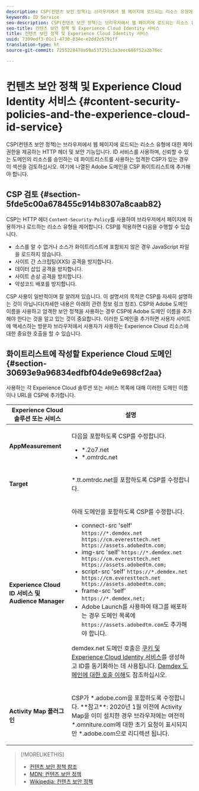 ```yaml
---
description: CSP(컨텐츠 보안 정책)는 브라우저에서 웹 페이지에 로드되는 리소스 유형에 대한 제어 권한을 제공하는 HTTP 헤더 및 보안 기능입니다. ID 서비스를 사용하며, 신뢰할 수 있는 도메인의 리소스를 승인하는 데 화이트리스트를 사용하는 엄격한 CSP가 있는 경우 이 섹션을 검토하십시오. 여기에 나열된 Adobe 도메인을 CSP 화이트리스트에 추가해야 합니다.
keywords: ID Service
seo-description: CSP(컨텐츠 보안 정책)는 브라우저에서 웹 페이지에 로드되는 리소스 유형에 대한 제어 권한을 제공하는 HTTP 헤더 및 보안 기능입니다. ID 서비스를 사용하며, 신뢰할 수 있는 도메인의 리소스를 승인하는 데 화이트리스트를 사용하는 엄격한 CSP가 있는 경우 이 섹션을 검토하십시오. 여기에 나열된 Adobe 도메인을 CSP 화이트리스트에 추가해야 합니다.
seo-title: 컨텐츠 보안 정책 및 Experience Cloud Identity 서비스
title: 컨텐츠 보안 정책 및 Experience Cloud Identity 서비스
uuid: 7399edf3-01c1-4730-834e-e2dd2c5791ff
translation-type: ht
source-git-commit: 7255228470a59a537251c3a3eec686f52a2b76ec

---
```



# 컨텐츠 보안 정책 및 Experience Cloud Identity 서비스 {#content-security-policies-and-the-experience-cloud-id-service}

CSP(컨텐츠 보안 정책)는 브라우저에서 웹 페이지에 로드되는 리소스 유형에 대한 제어 권한을 제공하는 HTTP 헤더 및 보안 기능입니다. ID 서비스를 사용하며, 신뢰할 수 있는 도메인의 리소스를 승인하는 데 화이트리스트를 사용하는 엄격한 CSP가 있는 경우 이 섹션을 검토하십시오. 여기에 나열된 Adobe 도메인을 CSP 화이트리스트에 추가해야 합니다.

## CSP 검토 {#section-5fde5c00a678455c914b8307a8caab82}

CSP는 HTTP 헤더 `Content-Security-Policy`를 사용하여 브라우저에서 페이지에 허용하거나 로드하는 리소스 유형을 제어합니다. CSP를 적용하면 다음을 수행할 수 있습니다.

* 소스를 알 수 없거나 소스가 화이트리스트에 포함되지 않은 경우 JavaScript 파일을 로드하지 않습니다.
* 사이트 간 스크립팅(XXS) 공격을 방지합니다.
* 데이터 삽입 공격을 방지합니다.
* 사이트 손상 공격을 방지합니다.
* 악성코드 배포를 방지합니다.

CSP 사용이 일반적이며 잘 알려져 있습니다. 이 설명서의 목적은 CSP를 자세히 설명하는 것이 아닙니다(자세한 내용은 아래의 관련 정보 링크 참조). CSP와 Adobe 도메인 이름을 사용하고 엄격한 보안 정책을 사용하는 경우 CSP에 Adobe 도메인 이름을 추가해야 한다는 것을 알고 있는 것이 중요합니다. 이러한 도메인을 추가하면 사용자 사이트에 액세스하는 방문자 브라우저에서 사용자가 사용하는 Experience Cloud 리소스에 대한 중요한 호출을 할 수 있습니다.

## 화이트리스트에 작성할 Experience Cloud 도메인 {#section-30693e9a96834edfbf04de9e698cf2aa}

사용하는 각 Experience Cloud 솔루션 또는 서비스 목록에 대해 이러한 도메인 이름이나 URL을 CSP에 추가합니다.

<table id="table_EC9FC999A62D4B7A830CE73B0AB9EF3C"> 
 <thead> 
  <tr> 
   <th colname="col1" class="entry"> Experience Cloud 솔루션 또는 서비스 </th> 
   <th colname="col2" class="entry"> 설명 </th> 
  </tr> 
 </thead>
 <tbody> 
  <tr> 
   <td colname="col1"> <p> <b>AppMeasurement</b> </p> </td> 
   <td colname="col2"> <p>다음을 포함하도록 CSP를 수정합니다. </p> <p> 
     <ul id="ul_7522AE83A03A4115A84DF5B32D6DD79B"> 
      <li id="li_AB1EC161FB154BEDA1BEFE76C8A38A90"> <span class="codeph"> *.2o7.net</span> </li> 
      <li id="li_4B12A283716746949201528CD6AF529E"> <span class="codeph"> *.omtrdc.net</span> </li> 
     </ul> </p> </td> 
  </tr> 
  <tr> 
   <td colname="col1"> <p> <b>Target</b> </p> </td> 
   <td colname="col2"> <p><span class="codeph">*.tt.omtrdc.net</span>을 포함하도록 CSP를 수정합니다. </p> </td> 
  </tr> 
  <tr> 
   <td colname="col1"> <p> <b>Experience Cloud ID 서비스 및 Audience Manager</b> </p> </td> 
   <td colname="col2"> <p>아래 도메인을 포함하도록 CSP를 수정합니다.</p> 
   <p><ul>
   <li>connect-src 'self' <code>https://*.demdex.net https://cm.everesttech.net https://assets.adobedtm.com;</code></li>
   <li>img-src 'self' <code>https://*.demdex.net https://cm.everesttech.net https://assets.adobedtm.com;</code></li>
   <li>script-src 'self' <code>https://*.demdex.net https://cm.everesttech.net https://assets.adobedtm.com;</code></li>
   <li>frame-src 'self' <code>https://*.demdex.net;</code></li>
   <li>Adobe Launch를 사용하여 태그를 배포하는 경우 도메인 목록에 <code>https://assets.adobedtm.com</code>도 추가해야 합니다.</li></ul></p> <p><span class="codeph">demdex.net</span> 도메인 호출은 <a href="../introduction/cookies.md" format="dita" scope="local">쿠키 및 Experience Cloud Identity 서비스</a>를 생성하고 ID를 동기화하는 데 사용됩니다. <a href="https://marketing.adobe.com/resources/help/en_US/aam/demdex-calls.html" format="https" scope="external">Demdex 도메인에 대한 호출 이해</a>도 참조하십시오. </p> </td> </tr> 
 <tr>
 <td colname="col1"> <p> <b>Activity Map 플러그인</b> </p> </td> 
 <td colname="col2"> <p>CSP가 *.adobe.com을 포함하도록 수정합니다. **참고**: 2020년 1월 이전에 Activity Map을 이미 설치한 경우 브라우저에는 여전히 *.omniture.com에 대한 초기 요청이 표시되지만 *.adobe.com으로 리디렉션 됩니다. </p></td> 
 </tr>
 </tbody> 
</table>

>[!MORELIKETHIS]
>* [컨텐츠 보안 정책 참조](https://content-security-policy.com/)
>* [MDN: 컨텐츠 보안 정책](https://developer.mozilla.org/ko-KR/docs/Web/HTTP/CSP)
>* [Wikipedia: 컨텐츠 보안 정책](https://en.wikipedia.org/wiki/Content_Security_Policy)

